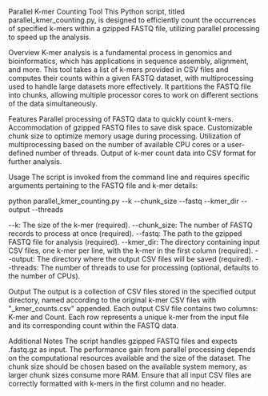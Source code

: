 Parallel K-mer Counting Tool
This Python script, titled parallel_kmer_counting.py, is designed to efficiently count the occurrences of specified k-mers within a gzipped FASTQ file, utilizing parallel processing to speed up the analysis.

Overview
K-mer analysis is a fundamental process in genomics and bioinformatics, which has applications in sequence assembly, alignment, and more. This tool takes a list of k-mers provided in CSV files and computes their counts within a given FASTQ dataset, with multiprocessing used to handle large datasets more effectively. It partitions the FASTQ file into chunks, allowing multiple processor cores to work on different sections of the data simultaneously.

Features
Parallel processing of FASTQ data to quickly count k-mers.
Accommodation of gzipped FASTQ files to save disk space.
Customizable chunk size to optimize memory usage during processing.
Utilization of multiprocessing based on the number of available CPU cores or a user-defined number of threads.
Output of k-mer count data into CSV format for further analysis.

Usage
The script is invoked from the command line and requires specific arguments pertaining to the FASTQ file and k-mer details:

python parallel_kmer_counting.py --k <k-mer size> --chunk_size <chunk size> --fastq <path to gzipped fastq file> --kmer_dir <directory with input CSVs> --output <output directory> --threads <number of threads>

--k: The size of the k-mer (required).
--chunk_size: The number of FASTQ records to process at once (required).
--fastq: The path to the gzipped FASTQ file for analysis (required).
--kmer_dir: The directory containing input CSV files, one k-mer per line, with the k-mer in the first column (required).
--output: The directory where the output CSV files will be saved (required).
--threads: The number of threads to use for processing (optional, defaults to the number of CPUs).

Output
The output is a collection of CSV files stored in the specified output directory, named according to the original k-mer CSV files with "_kmer_counts.csv" appended. Each output CSV file contains two columns: K-mer and Count. Each row represents a unique k-mer from the input file and its corresponding count within the FASTQ data.

Additional Notes
The script handles gzipped FASTQ files and expects .fastq.gz as input.
The performance gain from parallel processing depends on the computational resources available and the size of the dataset.
The chunk size should be chosen based on the available system memory, as larger chunk sizes consume more RAM.
Ensure that all input CSV files are correctly formatted with k-mers in the first column and no header.
